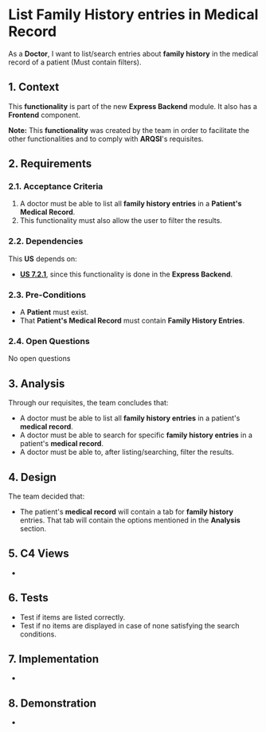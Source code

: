 # List Family History entries in Medical Record

As a **Doctor**, I want to list/search entries about **family history** in the medical record of a patient (Must contain filters).

## 1. Context

This **functionality** is part of the new **Express Backend** module. It also has a **Frontend** component.

**Note:** This **functionality** was created by the team in order to facilitate the other functionalities and to comply with **ARQSI**'s requisites.

## 2. Requirements

### 2.1. Acceptance Criteria

1. A doctor must be able to list all **family history entries** in a **Patient's Medical Record**.
2. This functionality must also allow the user to filter the results.

### 2.2. Dependencies

This **US** depends on:
* [**US 7.2.1**](../7-2-1/readme.md), since this functionality is done in the **Express Backend**.

### 2.3. Pre-Conditions

* A **Patient** must exist.
* That **Patient's Medical Record** must contain **Family History Entries**.

### 2.4. Open Questions

No open questions

## 3. Analysis

Through our requisites, the team concludes that:
* A doctor must be able to list all **family history entries** in a patient's **medical record**.
* A doctor must be able to search for specific **family history entries** in a patient's **medical record**.
* A doctor must be able to, after listing/searching, filter the results.

## 4. Design

The team decided that:
* The patient's **medical record** will contain a tab for **family history** entries. That tab will contain the options mentioned in the **Analysis** section.

## 5. C4 Views

-

## 6. Tests

* Test if items are listed correctly.
* Test if no items are displayed in case of none satisfying the search conditions.

## 7. Implementation

-

## 8. Demonstration

-
